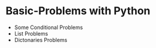 # Basic-Problems with Python
<ul>
<li>Some Conditional Problems</li>
<li> List Problems</li>
<li> Dictonaries Problems</li>


</ul>

